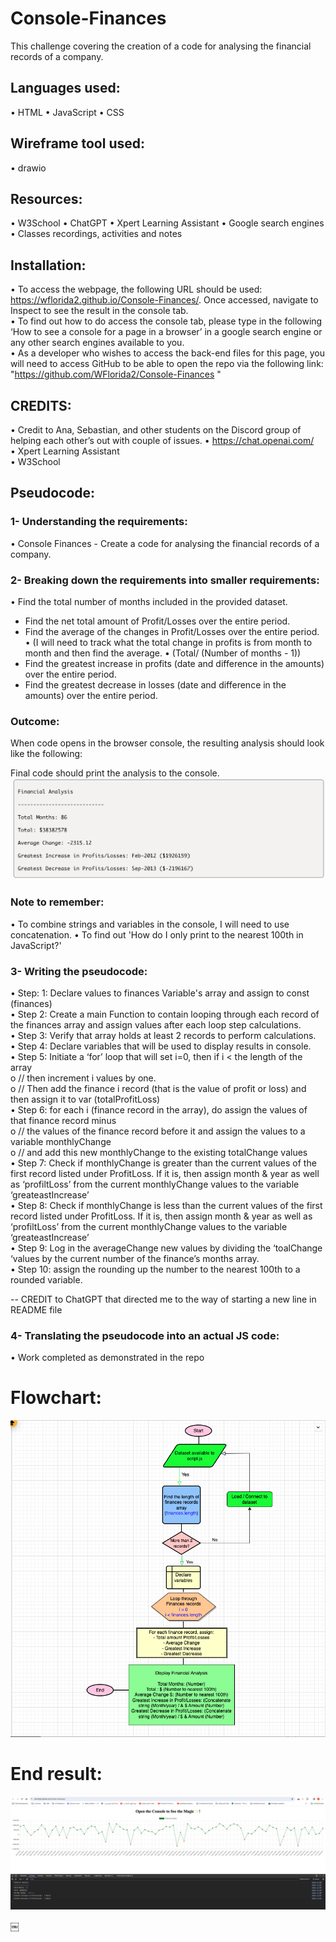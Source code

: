 # Console-Finances

This challenge covering the creation of a code for analysing the financial records of a company.

## Languages used:

•	HTML
•	JavaScript
•	CSS

## Wireframe tool used:
•	drawio

## Resources:
•	W3School
•	ChatGPT
•	Xpert Learning Assistant
•	Google search engines
•	Classes recordings, activities and notes

## Installation:
•	To access the webpage, the following URL should be used:    https://wflorida2.github.io/Console-Finances/. Once accessed, navigate to Inspect to see the result in the console tab.   
•	To find out how to do access the console tab, please type in the following ‘How to see a console for a page in a browser’ in a google search engine or any other search engines available to you.   
•	As a developer who wishes to access the back-end files for this page, you will need to access GitHub to be able to open the repo via the following link: "https://github.com/WFlorida2/Console-Finances "    

## CREDITS:
•	Credit to Ana, Sebastian, and other students on the Discord group of helping each other’s out with couple of issues.
•	https://chat.openai.com/  
•	Xpert Learning Assistant  
•	W3School  


## Pseudocode:

### 1- Understanding the requirements:

•	Console Finances - Create a code for analysing the financial records of a company.

### 2- Breaking down the requirements into smaller requirements:

•	Find the total number of months included in the provided dataset.
-	Find the net total amount of Profit/Losses over the entire period.
-	Find the average of the changes in Profit/Losses over the entire period.
•	(I will need to track what the total change in profits is from month to month and then find the average. 
•	(Total/ (Number of months - 1))
-	Find the greatest increase in profits (date and difference in the amounts) over the entire period.
-	Find the greatest decrease in losses (date and difference in the amounts) over the entire period.

### Outcome:

When code opens in the browser console, the resulting analysis should look like the following:

Final code should print the analysis to the console.
![Console-Finances outcome](./images/Console%20-%20Finances.png)


### Note to remember:
•	To combine strings and variables in the console, I will need to use concatenation.
•	To find out 'How do I only print to the nearest 100th in JavaScript?'


### 3- Writing the pseudocode:

•	Step: 1: Declare values to finances Variable's array and assign to const (finances)  
•	Step 2: Create a main Function to contain looping through each record of the finances array and assign values after each loop step calculations.  
•	Step 3: Verify that array holds at least 2 records to perform calculations.  
•	Step 4: Declare variables that will be used to display results in console.  
•	Step 5: Initiate a ‘for’ loop that will set i=0, then if i < the length of the array  
o	// then increment i values by one.  
o	// Then add the finance i record (that is the value of profit or loss) and then assign it to var (totalProfitLoss)  
•	Step 6: for each i (finance record in the array), do assign the values of that finance record minus  
o	// the values of the finance record before it and assign the values to a variable monthlyChange  
o	// and add this new monthlyChange to the existing totalChange values  
•	Step 7: Check if monthlyChange is greater than the current values of the first record listed under ProfitLoss. If it is, then assign month & year as well as ‘profiltLoss’ from the current monthlyChange values to the variable ‘greateastIncrease’  
•	Step 8: Check if monthlyChange is less than the current values of the first record listed under ProfitLoss. If it is, then assign month & year as well as ‘profiltLoss’ from the current monthlyChange values to the variable ‘greateastIncrease’  
•	Step 9: Log in the averageChange new values by dividing the ‘toalChange ‘values by the current number of the finance’s months array.  
•	Step 10: assign the rounding up the number to the nearest 100th to a rounded variable.  

-- CREDIT to ChatGPT that directed me to the way of starting a new line in README file


### 4- Translating the pseudocode into an actual JS code:

•	Work completed as demonstrated in the repo


# Flowchart:

![Flowchart](./images/Flowchart.png)

# End result:
![End result](./images/End%20result.png)

￼

    


